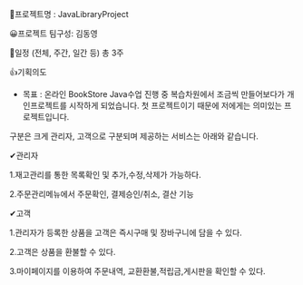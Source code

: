 📁프로젝트명 : JavaLibraryProject

😀프로젝트 팀구성: 김동영
 
 📆일정 (전체, 주간, 일간 등)
    총 3주

👍기획의도
   - 목표 : 온라인 BookStore
  Java수업 진행 중 복습차원에서 조금씩 만들어보다가 개인프로젝트를 시작하게 되었습니다.
  첫 프로젝트이기 때문에 저에게는 의미있는 프로젝트입니다.
  
  구분은 크게 관리자, 고객으로 구분되며 제공하는 서비스는 아래와 같습니다.
  
  ✔관리자
  
  1.재고관리를 통한 목록확인 및 추가,수정,삭제가 가능하다.
  
  2.주문관리메뉴에서 주문확인, 결제승인/취소, 결산 기능
  
  ✔고객
  
  1.관리자가 등록한 상품을 고객은 즉시구매 및 장바구니에 담을 수 있다.
  
  2.고객은 상품을 환불할 수 있다.
  
  3.마이페이지를 이용하여 주문내역, 교환환불,적립금,게시판을 확인할 수 있다.
